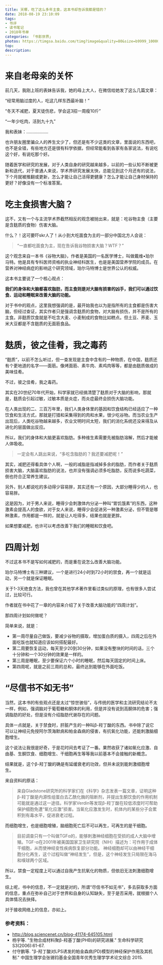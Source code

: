 ```yaml
---
title: 天哪，吃了这么多年主食，这本书却告诉我都是错的？
date: 2018-08-19 23:10:09
tags:
- 书评
- 读书笔记
- 2018年书单
categories: 「书影世界」
photos: https://timgsa.baidu.com/timg?image&quality=80&size=b9999_10000&sec=1534702197583&di=b16037c7b0ebee88708cf718b0af7c7c&imgtype=0&src=http%3A%2F%2Fimg.mp.itc.cn%2Fupload%2F20170428%2F7048a063f19341019de98cdf1e1981a8_th.jpeg
top:
description: 
---
```

# 来自老母亲的关怀

前几天，我刚上班的表妹告诉我，她的母上大人，在微信给她发了这么几篇文章：

“经常用脑过度的人，吃这几样东西最补脑！”

“冬天不减肥，夏天徒伤悲，学会这3招一周瘦10斤”

“一年少吃肉，活到九十九”

我和表妹：………………

也许朋友圈里骗众人的养生文少了，但还是有不少这类的文章，里面说的东西吧，也不是全错，有些地方还是很有科学依据，但经常能看到各家有各家说法，有说吃这个好，有说吃那个好。

随着医学和研究的发展，对于人类自身的研究越来越多，以前的一些认知不断被更新和迭代，对于普通人来说，学术界研究发展太快，总能见到这个月还有的说法，下个月就被推翻或更新，怎么才能让自己活得更健康？怎么才能让自己身材保持的更好？好像没有一个标准答案。

# 吃主食损害大脑？

这不，又有一个与主流学术界截然相反的观念被抛出来，就是：吃谷物主食（主要是含麸质的食物）伤害大脑。

什么？！这可要吓skr人了！从小到大吃面食为主的一部分中国北方人会说：

>“一直都吃面食为主，现在告诉我谷物损害大脑？WTF？”

这个观念来自一本书《谷物大脑》，作者是美国的一名医学博士，叫做戴维•珀尔马特。他是具有专科医师资格的执业神经科医生，也是是美国营养学院的成员。在营养对神经病症的影响这个研究领域，珀尔马特博士是世界公认的权威。

这本书主要说了一个核心观点：

**我们的身体和大脑都喜欢脂肪，而主食则是对大脑有损害的凶手，我们可以通过饮食、运动和睡眠来改善大脑的功能。**

对于书中的观点，这里我想强调的是，最开始我也以为是指所有的主食都是伤害大脑，但经过查证，其实作者只是强调含麸质的食物，对大脑有损伤，并不是所有的主食。非麸质饮食就是不吃含大麦、小麦制成的食物比如糕点。但土豆、荞麦、玉米大豆都是不含麸质的无面筋食品。

# 麸质，彼之佳肴，我之毒药

“麸质”，以前不怎么听过，但一查发现是主食中含有的一种物质，在中国，麸质还有个更地道的名字——面筋。像烤面筋、素牛肉、素鸡肉等等，都是由麸质做成的美味佳肴。

不过，彼之佳肴，我之毒药。

其实在20世纪70年代开始，科学家就已经搞清楚了麸质对于大脑的影响，那就是，麸质会引起过敏，过敏本质是炎症，而炎症最终会损伤大脑功能。

在人类出现的二、三百万年里，我们人类身体里的基因和饮食结构已经适应了一种饮食和生活方式，那就是打猎和采集得到的肉和水果，很少吃谷物。而当农业生产出现后，人类吃谷物越来越多，农业文明时间太短，我们的消化系统还没来得及从进化的层面做出反应。

所以，我们的身体和大脑更喜欢脂肪。多种维生素需要先被脂肪溶解，然后才能被人体吸收。

>一定会有人跳出来说，“多吃含脂肪的？我还要减肥呢！”

其实，减肥还得看具体个人啊，一般的减脂是指减掉多余的脂肪，而作者关于麸质损害大脑，大脑喜欢脂肪的说法，也并没有强调必须多吃脂肪，反而说多吃蔬菜，倒也符合正常养生建议。

另外，别人都说吃的多动得少容易胖，其实还有一个原因，大部分睡得少的人，也容易胖。

这是因为，对于男人来说，睡得少会刺激体内分泌一种叫“胃饥饿素”的东西，这种激素会提高人的食欲，对于女人来说，睡得少会促进另一种激素分泌，但不管是哪种激素，作用都是一样的，就是让人吃得多，结果也就是更胖。

如果想要减肥，也许可以考虑改善下我们的睡眠和饮食吧。

# 四周计划
不过这本书不是写如何减肥的，而是重在说怎么改善大脑功能。

珀尔马特博士有三种建议，一个是进行24小时到72小时的禁食，再一个就是运动，另一个就是保证睡眠。

关于1-3天绝食方法，我也曾在其他学术著作里看过类似的原理，也有很多人尝试过，比较可行。

作者就在书中花了一章的内容来介绍了关于改善大脑功能的“四周计划”。

那四周计划如何做呢？

简单来说，就是：

- 第一周尽量自己做饭，要减少谷物的摄取，增加蛋白质的摄入，四周之后在外面吃饭也就知道应该如何搭配最好。
- 第二周要恢复运动，每天至少20到30分钟，如果没有整块的时间的话，三个十分钟和一个30分钟的效果是一样的。
- 第三周是睡眠，至少要保证六个小时的睡眠，然后每天固定的时间上床。
- 第四周呢，就是之前三周的总和，最终达到能够在外面吃饭。

# “尽信书不如无书”
当然，这本书的有些观点还是太过“惊世骇俗”，与传统的医学和主流研究结论不太一样，例如，强调脑对于葡萄糖和酮体的利用，但是并没有说到高酮体的危害；强调脂肪的好处，但是没有介绍脂肪代谢存在的问题。

具体一点就是，关于禁食时，肝脏产生的一种叫β-羟丁酸的东西。书中除了说它可以让神经元免授阿尔茨海默病和帕金森病的侵害，有抗氧化功能，还能刺激脑细胞增生。

这个说法让我很是好奇，于是花时间去考证了一番。果然收获了诸如氧化应激、自由基、生酮饮食、细胞增生、干细胞再生等等我以前基本不会接触的新概念。

结果就是，这个β-羟丁酸的确是有延缓衰老的功效，但并未说到能刺激细胞增生。

来自资料的原话：

>来自Gladstone研究所的科学家们在《科学》杂志发表一篇文章，证明这种β-羟丁酸是内源性组蛋白去乙酰化酶的阻断剂，并提出生酮饮食的作用机制可能就是通过这一途径。科学家Verdin等发现β-羟丁酸在较低浓度时可帮助保护细胞免遭“氧化应激”损害。当氧化应激发生时，机体内的某些分子会累积到有毒水平，促进衰老过程。

而细胞增生，也是细胞增殖，脑细胞死亡后不可以再生，可再生的是干细胞。

>目前调查只有一个叫做TGFα的，能够刺激神经细胞在受损的成人大脑中增殖。TGF-α在2001年被美国国家卫生研究院（NIH）描述为：可作用于成体干细胞，从而使神经变性疾病恢复部分功能。
>神经细胞却可以由神经干细胞分化再生，这个过程叫做“神经发生”，但是，这个神经发生只局限在海马和嗅球两个区域。

所以，禁食一定程度上可以通过自我产生抗氧化的物质，但依旧无法刺激细胞增生。

综上呢，书中的信息，不一定就是对的，所谓“尽信书不如无书”，多去获取多方面的信息，重点在弥补自己对于世界和自身的认知缺失，至于是否采用，就根据个人具体情况去抉择。

对于接收网络上的信息，亦如上。

### 参考资料：
- http://blog.sciencenet.cn/blog-41174-645105.html
- 杨宇等. "生物合成材料聚β-羟基丁酸(PHB)的研究进展." 生命科学研究 S3(2006):61-67.
- 付守鹏等. "β-羟丁酸对LPS诱发的帕金森病(PD)模型的神经保护作用及其机制." 中国生理学会张锡钧基金全国青年优秀生理学学术论文综合 2015.



